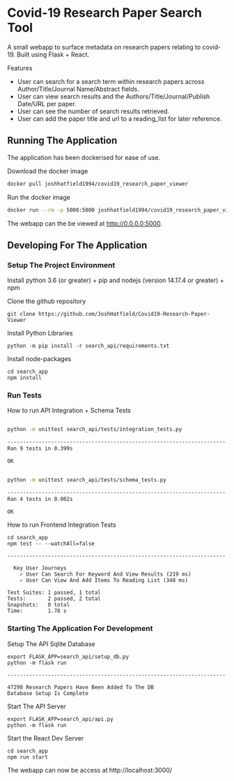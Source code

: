 
# Covid-19 Research Paper Search Tool

A small webapp to surface metadata on research papers relating to covid-19. 
Built using Flask + React.

Features
* User can search for a search term within research papers across Author/Title/Journal Name/Abstract fields.
* User can view search results and the Authors/Title/Journal/Publish Date/URL per paper.
* User can see the number of search results retrieved.
* User can add the paper title and url to a reading_list for later reference.


 
## Running The Application

The application has been dockerised for ease of use.


Download the docker image

```bash
docker pull joshhatfield1994/covid19_research_paper_viewer
```

Run the docker image

```bash
docker run --rm -p 5000:5000 joshhatfield1994/covid19_research_paper_viewer:latest
```

The webapp can the be viewed at http://0.0.0.0:5000.


## Developing For The Application

### Setup The Project Environment

Install python 3.6 (or greater) + pip and nodejs (version 14.17.4 or greater) + npm

Clone the github repository

```
git clone https://github.com/JoshHatfield/Covid19-Research-Paper-Viewer

```

Install Python Libraries 

```
python -m pip install -r search_api/requirements.txt
```

Install node-packages


```
cd search_app
npm install
```

### Run Tests

How to run API Integration + Schema Tests

```bash

python -m unittest search_api/tests/integration_tests.py

----------------------------------------------------------------------
Ran 9 tests in 0.399s

OK


python -m unittest search_api/tests/schema_tests.py

----------------------------------------------------------------------
Ran 4 tests in 0.002s

OK

```

How to run Frontend Integration Tests

```
cd search_app
npm test -- --watchAll=false

----------------------------------------------------------------------

  Key User Journeys
    ✓ User Can Search For Keyword And View Results (219 ms)
    ✓ User Can View And Add Items To Reading List (348 ms)

Test Suites: 1 passed, 1 total
Tests:       2 passed, 2 total
Snapshots:   0 total
Time:        1.78 s

```

### Starting The Application For Development

Setup The API Sqlite Database

```
export FLASK_APP=search_api/setup_db.py
python -m flask run

----------------------------------------------------------------------

47298 Research Papers Have Been Added To The DB
Database Setup Is Complete

```

Start The API Server
```
export FLASK_APP=search_api/api.py
python -m flask run
```

Start the React Dev Server

```
cd search_app
npm run start
```

The webapp can now be access at http://localhost:3000/